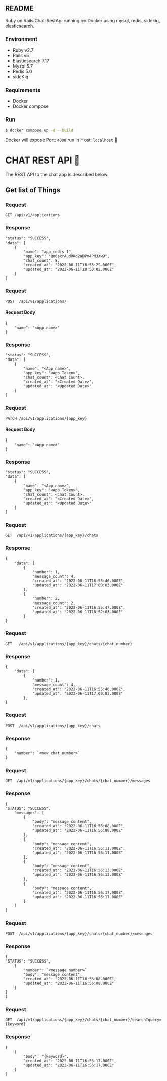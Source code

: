 ## README

Ruby on Rails Chat-RestApi running on Docker using mysql, redis, sidekiq, elasticsearch.

### Environment

* Ruby v2.7
* Rails v5
* Elasticsearch 7.17
* Mysql 5.7
* Redis 5.0
* sideKiq 

### Requirements

* Docker
* Docker compose

### Run

```bash
$ docker compose up -d --build
```
Docker will expose Port: `4000` run in Host: `localhost` :partying_face:

<!-- ### Chat API
This service exposes these endpoints

```
Verb    URI Pattern
----    -----------

GET     /api/v1/applications/
POST    /api/v1/applications/
PATCH   /api/v1/applications/{app_key}

GET     /api/v1/applications/{app_key}/chats
GET     /api/v1/applications/{app_key}/chats/{chat_number}
POST    /api/v1/applications/{app_key}/chats

GET     /api/v1/applications/{app_key}/chats/{chat_number}/messages
POST    /api/v1/applications/{app_key}/chats/{chat_number}/messages

GET     /api/v1/applications/{app_key}/chats/{chat_number}/messages/search?query={keyword}
``` -->


# CHAT REST API :speech_balloon:

The REST API to the chat app is described below.

## Get list of Things

### Request

`GET /api/v1/applications`

### Response

    "status": "SUCCESS",
    "data": [
        {
            "name": "app_redis 1",
            "app_key": "Qo6sxrAudRKd2aDPm4PM3Xw9",
            "chat_count": 8,
            "created_at": "2022-06-11T16:55:29.000Z",
            "updated_at": "2022-06-11T18:50:02.000Z"
        }
    ]

### Request

`POST  /api/v1/applications/`

#### Request Body

    {
        "name": "<App name>"
    }

### Response

    "status": "SUCCESS",
    "data": [
        {
            "name": "<App name>",
            "app_key": "<App Token>",
            "chat_count": <Chat Count>,
            "created_at": "<Created Date>",
            "updated_at": "<Updated Date>"
        }
    ]


### Request

`PATCH /api/v1/applications/{app_key}`

#### Request Body

    {
        "name": "<App name>"
    }

### Response

    "status": "SUCCESS",
    "data": [
        {
            "name": "<App name>",
            "app_key": "<App Token>",
            "chat_count": <Chat Count>,
            "created_at": "<Created Date>",
            "updated_at": "<Updated Date>"
        }
    ]


### Request

`GET  /api/v1/applications/{app_key}/chats`

### Response

    {
        "data": [
            {
                "number": 1,
                "message_count": 4,
                "created_at": "2022-06-11T16:55:46.000Z",
                "updated_at": "2022-06-11T17:00:03.000Z"
            },
            {
                "number": 2,
                "message_count": 2,
                "created_at": "2022-06-11T16:55:47.000Z",
                "updated_at": "2022-06-11T18:52:03.000Z"
            }
    }


### Request

`GET   /api/v1/applications/{app_key}/chats/{chat_number}`

### Response

    {
        "data": [
            {
                "number": 1,
                "message_count": 4,
                "created_at": "2022-06-11T16:55:46.000Z",
                "updated_at": "2022-06-11T17:00:03.000Z"
            },
    }


### Request

`POST  /api/v1/applications/{app_key}/chats`

### Response

    {
        "number": `<new chat number>`
    }

### Request

`GET  /api/v1/applications/{app_key}/chats/{chat_number}/messages`

### Response
    {
    "STATUS": "SUCCESS",
        "messages": [
            {
                "body": "message content",
                "created_at": "2022-06-11T16:56:08.000Z",
                "updated_at": "2022-06-11T16:56:08.000Z"
            },
            {
                "body": "message content",
                "created_at": "2022-06-11T16:56:11.000Z",
                "updated_at": "2022-06-11T16:56:11.000Z"
            },
            {
                "body": "message content",
                "created_at": "2022-06-11T16:56:13.000Z",
                "updated_at": "2022-06-11T16:56:13.000Z"
            },
            {
                "body": "message content",
                "created_at": "2022-06-11T16:56:17.000Z",
                "updated_at": "2022-06-11T16:56:17.000Z"
            }
        ]
    }


### Request

`POST  /api/v1/applications/{app_key}/chats/{chat_number}/messages`

### Response
    {
    "STATUS": "SUCCESS",
        {
            "number": `<message number>`
            "body": "message content",
            "created_at": "2022-06-11T16:56:08.000Z",
            "updated_at": "2022-06-11T16:56:08.000Z"
        }
    }
    }


### Request

`GET  /api/v1/applications/{app_key}/chats/{chat_number}/search?query={keyword}`

### Response

    [
        {
            "body": "{keyword}",
            "created_at": "2022-06-11T16:56:17.000Z",
            "updated_at": "2022-06-11T16:56:17.000Z"
        }
    ]

